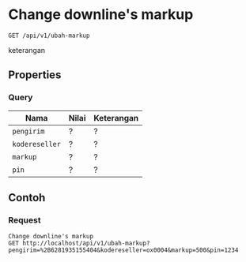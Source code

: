 # Change downline's markup
```http
GET /api/v1/ubah-markup
```
keterangan
## Properties
### Query
Nama  | Nilai | Keterangan
--- | --- | ---
<code>pengirim</code> | ? | ?
<code>kodereseller</code> | ? | ?
<code>markup</code> | ? | ?
<code>pin</code> | ? | ?

## Contoh

### Request
```http
Change downline's markup
GET http://localhost/api/v1/ubah-markup?pengirim=%2B6281935155404&kodereseller=ox0004&markup=500&pin=1234
```
